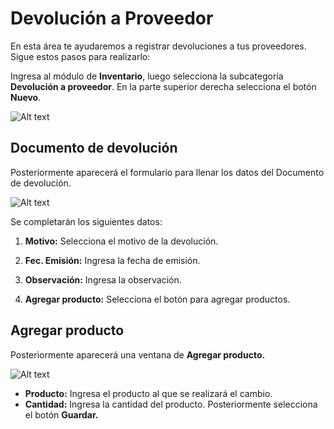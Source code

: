 # Devolución a Proveedor


En esta área te ayudaremos a registrar devoluciones a tus proveedores. Sigue estos pasos para realizarlo:

Ingresa al módulo de **Inventario**, luego selecciona la subcategoría **Devolución a proveedor**. En la parte superior derecha selecciona el botón **Nuevo**.

![Alt text](img/Lista_de_devolucion_a_proveedor_01.jpg)

## Documento de devolución

Posteriormente aparecerá el formulario para llenar los datos del Documento de devolución.

![Alt text](img/Lista_de_devolucion_a_proveedor_02.jpg)

Se completarán los siguientes datos:

1. **Motivo:** Selecciona el motivo de la devolución.

2. **Fec. Emisión:** Ingresa la fecha de emisión.

3. **Observación:** Ingresa la observación.

4. **Agregar producto:** Selecciona el botón para agregar productos.

## Agregar producto

Posteriormente aparecerá una ventana de **Agregar producto.**

![Alt text](img/Lista_de_devolucion_a_proveedor_03.jpg)

* **Producto:** Ingresa el producto al que se realizará el cambio.
* **Cantidad:** Ingresa la cantidad del producto.
Posteriormente selecciona el botón **Guardar.**
